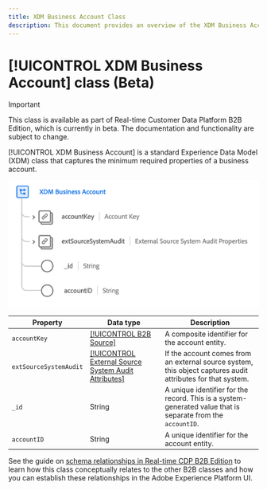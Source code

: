 ```yaml
---
title: XDM Business Account Class
description: This document provides an overview of the XDM Business Account class in Experience Data Model (XDM).
---
```

# [!UICONTROL XDM Business Account] class (Beta)

>[!IMPORTANT]
>
>This class is available as part of Real-time Customer Data Platform B2B Edition, which is currently in beta. The documentation and functionality are subject to change.

[!UICONTROL XDM Business Account] is a standard Experience Data Model (XDM) class that captures the minimum required properties of a business account.

![](../../images/classes/b2b/business-account.png)

| Property | Data type |  Description |
| --- | --- | --- |
| `accountKey` | [[!UICONTROL B2B Source]](../../data-types/b2b-source.md) | A composite identifier for the account entity. |
| `extSourceSystemAudit` | [[!UICONTROL External Source System Audit Attributes]](../../data-types/external-source-system-audit-attributes.md) | If the account comes from an external source system, this object captures audit attributes for that system. |
| `_id` | String  | A unique identifier for the record. This is a system-generated value that is separate from the `accountID`. |
| `accountID` | String  | A unique identifier for the account entity. |

See the guide on [schema relationships in Real-time CDP B2B Edition](../../tutorials/relationship-b2b.md) to learn how this class conceptually relates to the other B2B classes and how you can establish these relationships in the Adobe Experience Platform UI.
